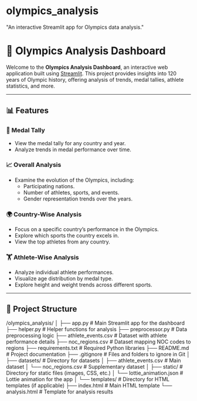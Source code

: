# olympics_analysis
"An interactive Streamlit app for Olympics data analysis."

# 🏅 Olympics Analysis Dashboard

Welcome to the **Olympics Analysis Dashboard**, an interactive web application built using [Streamlit](https://streamlit.io). This project provides insights into 120 years of Olympic history, offering analysis of trends, medal tallies, athlete statistics, and more.

---

## 📊 Features

### 🎯 Medal Tally
- View the medal tally for any country and year.
- Analyze trends in medal performance over time.

### 📈 Overall Analysis
- Examine the evolution of the Olympics, including:
  - Participating nations.
  - Number of athletes, sports, and events.
  - Gender representation trends over the years.

### 🌍 Country-Wise Analysis
- Focus on a specific country’s performance in the Olympics.
- Explore which sports the country excels in.
- View the top athletes from any country.

### 🏋️ Athlete-Wise Analysis
- Analyze individual athlete performances.
- Visualize age distribution by medal type.
- Explore height and weight trends across different sports.

---

## 📂 Project Structure
/olympics_analysis/
│
├── app.py                     # Main Streamlit app for the dashboard
├── helper.py                  # Helper functions for analysis
├── preprocessor.py            # Data preprocessing logic
├── athlete_events.csv         # Dataset with athlete performance details
├── noc_regions.csv            # Dataset mapping NOC codes to regions
├── requirements.txt           # Required Python libraries
├── README.md                  # Project documentation
├── .gitignore                 # Files and folders to ignore in Git
│
├── datasets/                  # Directory for datasets
│   ├── athlete_events.csv     # Main dataset
│   └── noc_regions.csv        # Supplementary dataset
│
├── static/                    # Directory for static files (images, CSS, etc.)
│   └── lottie_animation.json  # Lottie animation for the app
│
└── templates/                 # Directory for HTML templates (if applicable)
    ├── index.html             # Main HTML template
    └── analysis.html          # Template for analysis results

